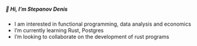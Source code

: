 ##### 👋 Hi, I’m Stepanov Denis
* I am interested in functional programming, data analysis and economics
* I’m currently learning Rust, Postgres
* I’m looking to collaborate on the development of rust programs
